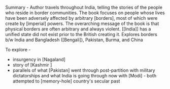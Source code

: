 Summary - 
Author travels throughout India, telling the stories of the people who reside in border communities. The book focuses on people whose lives have been adversely affected by arbitrary [borders], most of which were create by [imperial] powers. The overarching message of the book is that physical borders are often arbitrary and always violent. [[India]] has a unified state did not exist prior to the British creating it.
Explores borders b/w India and Bangladesh ([Bengali]), Pakistan, Burma, and China

To explore - 
- insurgency in [Nagaland]
- story of [Kashmir ]
- parallels of what [Pakistan] went through post-partition with military dictatorships and what India is going through now with [Modi] - both attempted to [memory-hole] country's secular past 